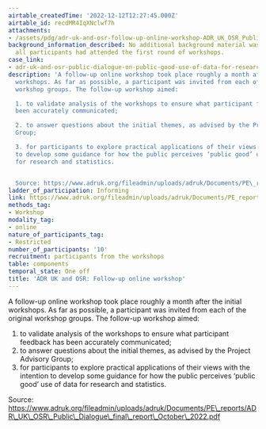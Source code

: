 ```yaml
---
airtable_createdTime: '2022-12-12T12:27:45.000Z'
airtable_id: recdMR4IqXNclwf7h
attachments:
- /assets/pdg/adr-uk-and-osr-follow-up-online-workshop-ADR_UK_OSR_Public_Dialogue_final_report_October_2022.pdf
background_information_described: No additional background material was given, although
  all participants had attended the first round of workshops.
case_link:
- adr-uk-and-osr-public-dialogue-on-public-good-use-of-data-for-research-and-statistics
description: 'A follow-up online workshop took place roughly a month after the initial
  workshops. As far as possible, a participant was invited from each of the original
  workshop groups. The follow-up workshop aimed:

  1. to validate analysis of the workshops to ensure what participant feedback has
  been accurately communicated; 

  2. to answer questions about the initial themes, as advised by the Project Advisory
  Group; 

  3. for participants to explore practical applications of their views with the intention
  to develop some guidance for how the public perceives ‘public good’ use of data
  for research and statistics.


  Source: https://www.adruk.org/fileadmin/uploads/adruk/Documents/PE\_reports/ADR\_UK\_OSR\_Public\_Dialogue\_final\_report\_October\_2022.pdf'
ladder_of_participation: Informing
link: https://www.adruk.org/fileadmin/uploads/adruk/Documents/PE_reports/ADR_UK_OSR_Public_Dialogue_final_report_October_2022.pdf
methods_tag:
- Workshop
modality_tag:
- online
nature_of_participants_tag:
- Restricted
number_of_participants: '10'
recruitment: participants from the workshops
table: components
temporal_state: One off
title: 'ADR UK and OSR: Follow-up online workshop'
---
```


A follow-up online workshop took place roughly a month after the initial workshops. As far as possible, a participant was invited from each of the original workshop groups. The follow-up workshop aimed:
1. to validate analysis of the workshops to ensure what participant feedback has been accurately communicated; 
2. to answer questions about the initial themes, as advised by the Project Advisory Group; 
3. for participants to explore practical applications of their views with the intention to develop some guidance for how the public perceives ‘public good’ use of data for research and statistics.

Source: https://www.adruk.org/fileadmin/uploads/adruk/Documents/PE\_reports/ADR\_UK\_OSR\_Public\_Dialogue\_final\_report\_October\_2022.pdf
